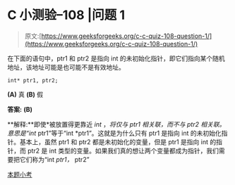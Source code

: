 # C 小测验–108 |问题 1

> 原文:[https://www.geeksforgeeks.org/c-c-quiz-108-question-1/](https://www.geeksforgeeks.org/c-c-quiz-108-question-1/)

在下面的语句中，ptr1 和 ptr2 是指向 int 的未初始化指针，即它们指向某个随机地址，该地址可能是也可能不是有效地址。

```
int* ptr1, ptr2;
```

**(A)** 真
**(B)** 假

**答案:** **(B)**

**解释:**即使*被放置得更靠近 *int* ，*将仅与 ptr1 相关联，而不与 ptr2 相关联。意思是“int* ptr1”等于“int *ptr1”。这就是为什么只有 ptr1 是指向 int 的未初始化指针。基本上，虽然 ptr1 和 ptr2 都是未初始化的变量，但是 ptr1 是指向 int 的指针，而 ptr2 是 int 类型的变量。如果我们真的想让两个变量都成为指针，我们需要把它们称为“int *ptr1，* ptr2”

[本题小考](https://www.geeksforgeeks.org/c-quiz-108-gq/)